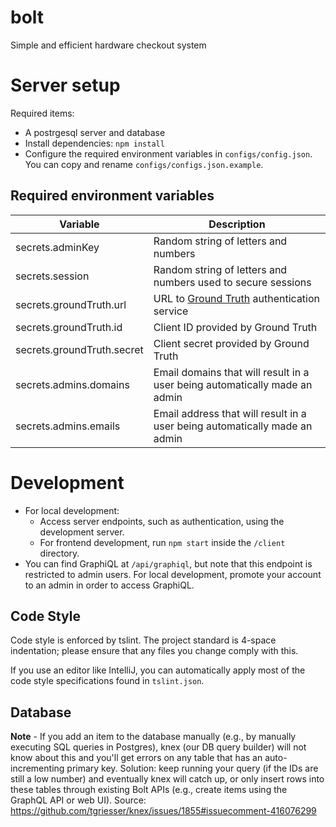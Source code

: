 # bolt
Simple and efficient hardware checkout system

# Server setup
Required items:

 - A postrgesql server and database
 - Install dependencies: `npm install`
 - Configure the required environment variables in `configs/config.json`.  You can copy and rename `configs/configs.json.example`.
 
Required environment variables
-----

| Variable | Description |
|----|----|
| secrets.adminKey | Random string of letters and numbers
| secrets.session | Random string of letters and numbers used to secure sessions
| secrets.groundTruth.url | URL to [Ground Truth](https://github.com/hackgt/ground-truth) authentication service
| secrets.groundTruth.id | Client ID provided by Ground Truth
| secrets.groundTruth.secret | Client secret provided by Ground Truth
| secrets.admins.domains | Email domains that will result in a user being automatically made an admin
| secrets.admins.emails | Email address that will result in a user being automatically made an admin

Development
====
- For local development:
  - Access server endpoints, such as authentication, using the development server.
  - For frontend development, run `npm start` inside the `/client` directory.
- You can find GraphiQL at `/api/graphiql`, but note that this endpoint is restricted to admin users.  For local development,
promote your account to an admin in order to access GraphiQL.

Code Style
----
Code style is enforced by tslint.  The project standard is 4-space indentation; please ensure that any files you change
comply with this.

If you use an editor like IntelliJ, you can automatically apply most of the code style specifications found in `tslint.json`.

Database
----
**Note** - If you add an item to the database manually (e.g., by manually executing SQL queries in Postgres),
knex (our DB query builder) will not know about this and you'll get errors on any table that has an auto-incrementing
primary key.  Solution: keep running your query (if the IDs are still a low number) and eventually knex will catch up, or
only insert rows into these tables through existing Bolt APIs (e.g., create items using the GraphQL API or web UI).
Source: https://github.com/tgriesser/knex/issues/1855#issuecomment-416076299
